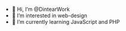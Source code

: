 - 👋 Hi, I’m @DintearWork
- 👀 I’m interested in web-design
- 🌱 I’m currently learning JavaScript and PHP

<!---
DintearWork/DintearWork is a ✨ special ✨ repository because its `README.md` (this file) appears on your GitHub profile.
You can click the Preview link to take a look at your changes.
--->
